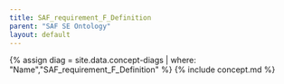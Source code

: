 ```yaml
---
title: SAF_requirement_F_Definition
parent: "SAF SE Ontology"
layout: default
---
```

{% assign diag = site.data.concept-diags | where: "Name","SAF_requirement_F_Definition" %}
{% include concept.md %}